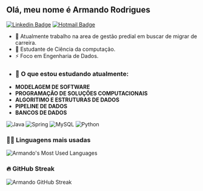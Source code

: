 ## Olá, meu nome é Armando Rodrigues

[![Linkedin Badge](https://img.shields.io/badge/Armando%20da%20Rodrigues-blue?style=flat&logo=Linkedin&logoColor=white&link=https://www.linkedin.com/in/armando-almeida-4831701bb/)](https://www.linkedin.com/in/armando-almeida-4831701bb/)
[![Hotmail Badge](https://img.shields.io/badge/-armando.r123%40hotmail.com-0078D4?style=flat&logo=Microsoft-Outlook&logoColor=white&link=mailto:armando.r123@hotmail.com)](mailto:armando.r123@hotmail.com)




- 🔭 Atualmente trabalho na area de gestão predial em buscar de migrar de carreira. 
- 🌱  Estudante de Ciência da computação.
- ⚡ Foco em Engenharia de Dados.
- ### 📖 O que estou estudando atualmente:
- **MODELAGEM DE SOFTWARE**
- **PROGRAMAÇÃO DE SOLUÇÕES COMPUTACIONAIS**
- **ALGORITIMO E ESTRUTURAS DE DADOS**
- **PIPELINE DE DADOS**
- **BANCOS DE DADOS**

![Java](https://img.shields.io/badge/-Java-orange?style=flat&logo=Java&logoColor=white) 
![Spring](https://img.shields.io/badge/-Spring-green?style=flat&logo=spring&logoColor=white) 
![MySQL](https://img.shields.io/badge/-MySQL-blue?style=flat&logo=mysql&logoColor=white) 
![Python](https://img.shields.io/badge/-Python-blue?style=flat&logo=python&logoColor=white)
### 🧑‍💻 Linguagens mais usadas

![Armando's Most Used Languages](https://github-readme-stats.vercel.app/api/top-langs/?username=armandor123&layout=compact&theme=radical)


### 🔥 GitHub Streak

![Armando GitHub Streak](https://github-readme-streak-stats.herokuapp.com/?user=armandor123&theme=radical)





  
